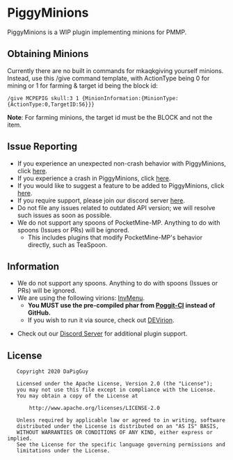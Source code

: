 # PiggyMinions

PiggyMinions is a WIP plugin implementing minions for PMMP.

## Obtaining Minions
Currently there are no built in commands for mkaqkgiving yourself minions. Instead, use this /give command template, with ActionType being 0 for mining or 1 for farming & target id being the block id:
```
/give MCPEPIG skull:3 1 {MinionInformation:{MinionType:{ActionType:0,TargetID:56}}}
```
**Note**: For farming minions, the target id must be the BLOCK and not the item.

## Issue Reporting
* If you experience an unexpected non-crash behavior with PiggyMinions, click [here](https://github.com/DaPigGuy/PiggyMinions/issues/new?assignees=DaPigGuy&labels=bug&template=bug_report.md&title=).
* If you experience a crash in PiggyMinions, click [here](https://github.com/DaPigGuy/PiggyMinions/issues/new?assignees=DaPigGuy&labels=bug&template=crash.md&title=).
* If you would like to suggest a feature to be added to PiggyMinions, click [here](https://github.com/DaPigGuy/PiggyMinions/issues/new?assignees=DaPigGuy&labels=suggestion&template=suggestion.md&title=).
* If you require support, please join our discord server [here](https://discord.gg/qmnDsSD).
* Do not file any issues related to outdated API version; we will resolve such issues as soon as possible.
* We do not support any spoons of PocketMine-MP. Anything to do with spoons (Issues or PRs) will be ignored.
  * This includes plugins that modify PocketMine-MP's behavior directly, such as TeaSpoon.

## Information
* We do not support any spoons. Anything to do with spoons (Issues or PRs) will be ignored.
* We are using the following virions: [InvMenu](https://github.com/Muqsit/InvMenu).
    * **You MUST use the pre-compiled phar from [Poggit-CI](https://poggit.pmmp.io/ci/DaPigGuy/PiggyMinions/~) instead of GitHub.**
    * If you wish to run it via source, check out [DEVirion](https://github.com/poggit/devirion).
<!--* Plugin setup/configuration information & API Documentation available at [PiggyDocs](https://piggydocs.aericio.net/PiggyMinions.html).
* You can find a list of custom enchants at [PiggyDocs](https://piggydocs.aericio.net/PiggyMinions.html). -->
* Check out our [Discord Server](https://discord.gg/qmnDsSD) for additional plugin support.

## License
```
   Copyright 2020 DaPigGuy

   Licensed under the Apache License, Version 2.0 (the "License");
   you may not use this file except in compliance with the License.
   You may obtain a copy of the License at

       http://www.apache.org/licenses/LICENSE-2.0

   Unless required by applicable law or agreed to in writing, software
   distributed under the License is distributed on an "AS IS" BASIS,
   WITHOUT WARRANTIES OR CONDITIONS OF ANY KIND, either express or implied.
   See the License for the specific language governing permissions and
   limitations under the License.

```
